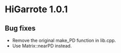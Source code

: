 # HiGarrote 1.0.1

## Bug fixes

* Remove the original make_PD function in lib.cpp.
* Use Matrix::nearPD instead.